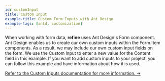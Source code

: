 ```yaml
---
id: customInput
title: Custom Input
example-title: Custom Form Inputs with Ant Design
example-tags: [antd, customization]
---
```


When working with form data, **refine** uses Ant Design's Form component. Ant Design enables us to create our own custom inputs within the Form.Item components. As a result, we may include our own custom input fields on the form. We use the Custom Input to enter a new value for the Content field in this example. If you want to add custom inputs to your project, you can follow this example and have information about how it is used.

[Refer to the Custom Inputs documentation for more information. →](/docs/ui-integrations/ant-design/hooks/use-form/index)

<CodeSandboxExample path="input-custom" />
